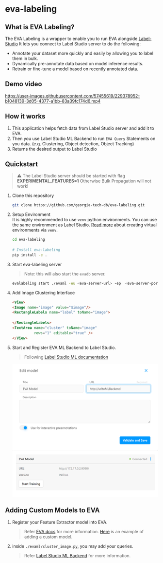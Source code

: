 # eva-labeling
## What is EVA Labeling?

The EVA Labeling is a wrapper to enable you to run EVA alongside [Label-Studio](!https://labelstud.io/) It lets you connect to Label Studio server to do the following:

- Annotate your dataset more quickly and easily by allowing you to label them in bulk.
- Dynamically pre-annotate data based on model inference results.
- Retrain or fine-tune a model based on recently annotated data.

## Demo video

https://user-images.githubusercontent.com/57455619/229378952-b1048139-3d05-4377-a1bb-83a39fc174d6.mp4

## How it works

1. This application helps fetch data from Label Studio server and add it to EVA.
2. Then you use Label Studio ML Backend to run `EVA Query` Statements on you data. (e.g. Clustering, Object detection, Object Tracking)
3. Returns the desired output to Label Studio


## Quickstart

> :warning: The Label Studio server should be started with flag **EXPERIMENTAL_FEATURES=1** Otherwise Bulk Propagation will not work!

1. Clone this repository
    ```bash
    git clone https://github.com/georgia-tech-db/eva-labeling.git
    ```

2. Setup Environment  
    It is highly recommended to use `venv` python environments. You can use the same environment as Label Studio. [Read more](https://docs.python.org/3/tutorial/venv.html#creating-virtual-environments) about creating virtual environments via `venv`.
   ```bash
   cd eva-labeling
   
   # Install eva-labeling
   pip install -e .
   ```

3. Start eva-labeling server
    > Note: this will also start the `evadb` server.
    ```bash
    evalabeling start ./evaml -eu <eva-server-url> -ep  <eva-server-port> -k <apikey> -ls <label-studio-url>
    ```

4. Add Image Clustering Interface
    ```html
    <View>
    <Image name="image" value="$image"/>
    <RectangleLabels name="label" toName="image">
      
    </RectangleLabels>
    <TextArea name="cluster" toName="image"
              rows="1" editable="true" />
    </View>
    ```

5. Start and Register EVA ML Backend to Label Studio.
    > Following [Label Studio ML documentation](https://github.com/heartexlabs/label-studio-ml-backend)  
    <img title="Webhook Registering" alt="Webhook Registering with EVA" src="assets/model_registering.png" width="500">
    <img title="Webhook Registering" alt="Webhook Registering with EVA" src="assets/model_registered.png" width="500">


<!-- EVA ML 
<img title="EVA Label Studio Integration" alt="Pipeline" src="assets/pipeline_screenshot.png" width="500"> -->

## Adding Custom Models to EVA

1. Register your Feature Extractor model into EVA.
    > Refer [EVA docs](https://evadb.readthedocs.io/en/stable/source/reference/udf.html) for more information.
    > [Here](https://evadb.readthedocs.io/en/stable/source/tutorials/04-custom-model.html) is an example of adding a custom model.

2. inside `./evaml/cluster_image.py`, you may add your queries.
    > Refer [Label Studio ML Backend](https://github.com/heartexlabs/label-studio-ml-backend) for more information.